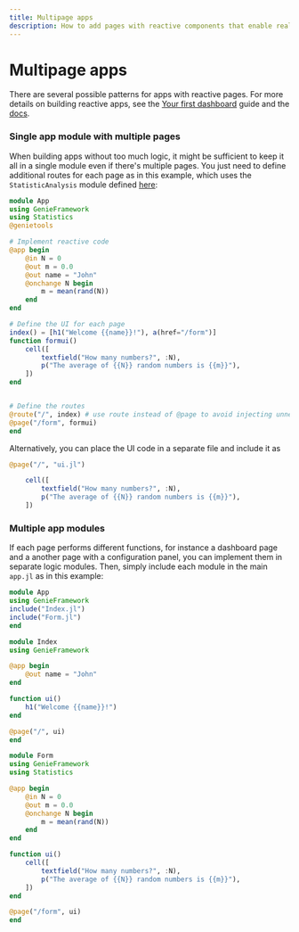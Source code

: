 ```yaml
---
title: Multipage apps
description: How to add pages with reactive components that enable real-time interactivity with the UI.
---
```


# Multipage apps

There are several possible patterns for apps with reactive pages. For more details on building reactive apps, see the [Your first dashboard](/framework/stipple.jl/guides/first-dashboard) guide and the [docs](/framework/stipple.jl/).

### Single app module with multiple pages

When building apps without too much logic, it might be sufficient to keep it all in a single module even if there's multiple pages. You just need to define additional routes for each page as in this example, which uses the `StatisticAnalysis` module defined [here](/framework/stipple.jl/guides/first-dashboard):

```julia [app.jl]
module App
using GenieFramework
using Statistics
@genietools

# Implement reactive code
@app begin
    @in N = 0
    @out m = 0.0
    @out name = "John"
    @onchange N begin
        m = mean(rand(N))
    end
end

# Define the UI for each page
index() = [h1("Welcome {{name}}!"), a(href="/form")]
function formui()
    cell([
        textfield("How many numbers?", :N),
        p("The average of {{N}} random numbers is {{m}}"),
    ])
end


# Define the routes
@route("/", index) # use route instead of @page to avoid injecting unnecessary javascript
@page("/form", formui)
end
```

Alternatively, you can place the UI code in a separate file and include it as
```julia [app.jl]
@page("/", "ui.jl")
```

```julia [ui.jl]
    cell([
        textfield("How many numbers?", :N),
        p("The average of {{N}} random numbers is {{m}}"),
    ])
```

### Multiple app modules

If each page performs different functions, for instance a dashboard page and a another page with a configuration panel, you can implement them in separate logic modules. Then, simply include each module in the main `app.jl` as in this example:

```julia [app.jl]
module App
using GenieFramework
include("Index.jl")
include("Form.jl")
end
```


```julia [Index.jl]
module Index
using GenieFramework

@app begin
    @out name = "John"
end

function ui()
    h1("Welcome {{name}}!")
end

@page("/", ui)
end
```

```julia [Form.jl]
module Form
using GenieFramework
using Statistics

@app begin
    @in N = 0
    @out m = 0.0
    @onchange N begin
        m = mean(rand(N))
    end
end

function ui()
    cell([
        textfield("How many numbers?", :N),
        p("The average of {{N}} random numbers is {{m}}"),
    ])
end

@page("/form", ui)
end
```
